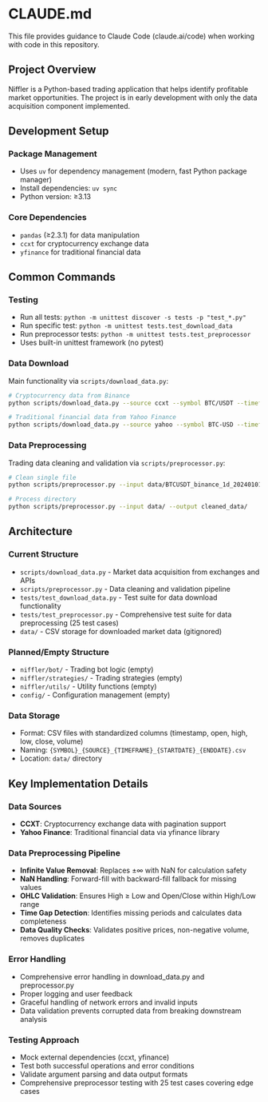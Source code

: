 # CLAUDE.md

This file provides guidance to Claude Code (claude.ai/code) when working with code in this repository.

## Project Overview

Niffler is a Python-based trading application that helps identify profitable market opportunities. The project is in early development with only the data acquisition component implemented.

## Development Setup

### Package Management
- Uses `uv` for dependency management (modern, fast Python package manager)
- Install dependencies: `uv sync`
- Python version: ≥3.13

### Core Dependencies
- `pandas` (≥2.3.1) for data manipulation
- `ccxt` for cryptocurrency exchange data
- `yfinance` for traditional financial data

## Common Commands

### Testing
- Run all tests: `python -m unittest discover -s tests -p "test_*.py"`
- Run specific test: `python -m unittest tests.test_download_data`
- Run preprocessor tests: `python -m unittest tests.test_preprocessor`
- Uses built-in unittest framework (no pytest)

### Data Download
Main functionality via `scripts/download_data.py`:

```bash
# Cryptocurrency data from Binance
python scripts/download_data.py --source ccxt --symbol BTC/USDT --timeframe 1d --start_date 2024-01-01 --end_date 2024-01-05 --exchange binance

# Traditional financial data from Yahoo Finance
python scripts/download_data.py --source yahoo --symbol BTC-USD --timeframe 1d --start_date 2024-01-01 --end_date 2024-01-05
```

### Data Preprocessing
Trading data cleaning and validation via `scripts/preprocessor.py`:

```bash
# Clean single file
python scripts/preprocessor.py --input data/BTCUSDT_binance_1d_20240101_20240105.csv --output data/BTCUSDT_cleaned.csv

# Process directory
python scripts/preprocessor.py --input data/ --output cleaned_data/
```

## Architecture

### Current Structure
- `scripts/download_data.py` - Market data acquisition from exchanges and APIs
- `scripts/preprocessor.py` - Data cleaning and validation pipeline
- `tests/test_download_data.py` - Test suite for data download functionality
- `tests/test_preprocessor.py` - Comprehensive test suite for data preprocessing (25 test cases)
- `data/` - CSV storage for downloaded market data (gitignored)

### Planned/Empty Structure
- `niffler/bot/` - Trading bot logic (empty)
- `niffler/strategies/` - Trading strategies (empty)
- `niffler/utils/` - Utility functions (empty)
- `config/` - Configuration management (empty)

### Data Storage
- Format: CSV files with standardized columns (timestamp, open, high, low, close, volume)
- Naming: `{SYMBOL}_{SOURCE}_{TIMEFRAME}_{STARTDATE}_{ENDDATE}.csv`
- Location: `data/` directory

## Key Implementation Details

### Data Sources
- **CCXT**: Cryptocurrency exchange data with pagination support
- **Yahoo Finance**: Traditional financial data via yfinance library

### Data Preprocessing Pipeline
- **Infinite Value Removal**: Replaces ±∞ with NaN for calculation safety
- **NaN Handling**: Forward-fill with backward-fill fallback for missing values
- **OHLC Validation**: Ensures High ≥ Low and Open/Close within High/Low range
- **Time Gap Detection**: Identifies missing periods and calculates data completeness
- **Data Quality Checks**: Validates positive prices, non-negative volume, removes duplicates

### Error Handling
- Comprehensive error handling in download_data.py and preprocessor.py
- Proper logging and user feedback
- Graceful handling of network errors and invalid inputs
- Data validation prevents corrupted data from breaking downstream analysis

### Testing Approach
- Mock external dependencies (ccxt, yfinance)
- Test both successful operations and error conditions
- Validate argument parsing and data output formats
- Comprehensive preprocessor testing with 25 test cases covering edge cases